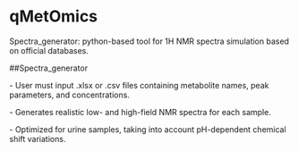 # qMetOmics



Spectra\_generator: python-based tool for 1H NMR spectra simulation based on official databases. 



\##Spectra\_generator

\- User must input .xlsx or .csv files containing metabolite names, peak parameters, and concentrations.



\- Generates realistic low- and high-field NMR spectra for each sample.



\- Optimized for urine samples, taking into account pH-dependent chemical shift variations.

